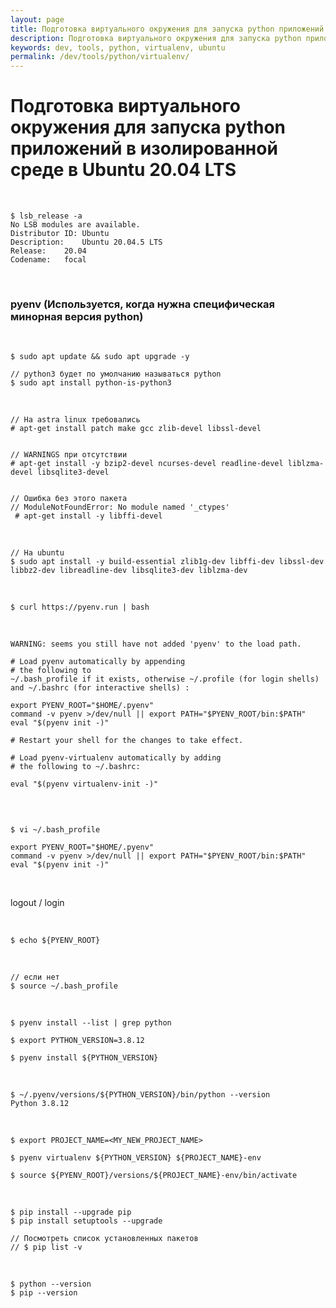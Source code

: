 ```yaml
---
layout: page
title: Подготовка виртуального окружения для запуска python приложений в изолированной среде в Ubuntu 20.04 LTS
description: Подготовка виртуального окружения для запуска python приложений в изолированной среде в Ubuntu 20.04 LTS
keywords: dev, tools, python, virtualenv, ubuntu
permalink: /dev/tools/python/virtualenv/
---
```


# Подготовка виртуального окружения для запуска python приложений в изолированной среде в Ubuntu 20.04 LTS

<br/>

```
$ lsb_release -a
No LSB modules are available.
Distributor ID:	Ubuntu
Description:	Ubuntu 20.04.5 LTS
Release:	20.04
Codename:	focal
```

<br/>

### pyenv (Используется, когда нужна специфическая минорная версия python)

<br/>

```
$ sudo apt update && sudo apt upgrade -y

// python3 будет по умолчанию называться python
$ sudo apt install python-is-python3
```

<br/>

```
// На astra linux требовались
# apt-get install patch make gcc zlib-devel libssl-devel


// WARNINGS при отсутствии
# apt-get install -y bzip2-devel ncurses-devel readline-devel liblzma-devel libsqlite3-devel


// Ошибка без этого пакета
// ModuleNotFoundError: No module named '_ctypes'
 # apt-get install -y libffi-devel
```

<br/>

```
// На ubuntu
$ sudo apt install -y build-essential zlib1g-dev libffi-dev libssl-dev libbz2-dev libreadline-dev libsqlite3-dev liblzma-dev
```

<!-- <br/>

Вариант 1.

<br/>

Инсталляция brew / homebrew [в ubuntu](//sysadm.ru/desktop/linux/ubuntu/brew/)

<br/>

```
$ brew install pyenv
``` -->

<br/>

```
$ curl https://pyenv.run | bash
```

<br/>

```
WARNING: seems you still have not added 'pyenv' to the load path.

# Load pyenv automatically by appending
# the following to
~/.bash_profile if it exists, otherwise ~/.profile (for login shells)
and ~/.bashrc (for interactive shells) :

export PYENV_ROOT="$HOME/.pyenv"
command -v pyenv >/dev/null || export PATH="$PYENV_ROOT/bin:$PATH"
eval "$(pyenv init -)"

# Restart your shell for the changes to take effect.

# Load pyenv-virtualenv automatically by adding
# the following to ~/.bashrc:

eval "$(pyenv virtualenv-init -)"
```

<br/>

```

$ vi ~/.bash_profile
```

```
export PYENV_ROOT="$HOME/.pyenv"
command -v pyenv >/dev/null || export PATH="$PYENV_ROOT/bin:$PATH"
eval "$(pyenv init -)"
```

<br/>

logout / login

<br/>

```
$ echo ${PYENV_ROOT}
```

<br/>

```
// если нет
$ source ~/.bash_profile
```

<br/>

```
$ pyenv install --list | grep python

$ export PYTHON_VERSION=3.8.12

$ pyenv install ${PYTHON_VERSION}
```


<br/>

```
$ ~/.pyenv/versions/${PYTHON_VERSION}/bin/python --version
Python 3.8.12
```

<br/>

```
$ export PROJECT_NAME=<MY_NEW_PROJECT_NAME>

$ pyenv virtualenv ${PYTHON_VERSION} ${PROJECT_NAME}-env

$ source ${PYENV_ROOT}/versions/${PROJECT_NAME}-env/bin/activate
```

<br/>

```
$ pip install --upgrade pip
$ pip install setuptools --upgrade

// Посмотреть список установленных пакетов
// $ pip list -v
```

<br/>

```
$ python --version
$ pip --version
```
